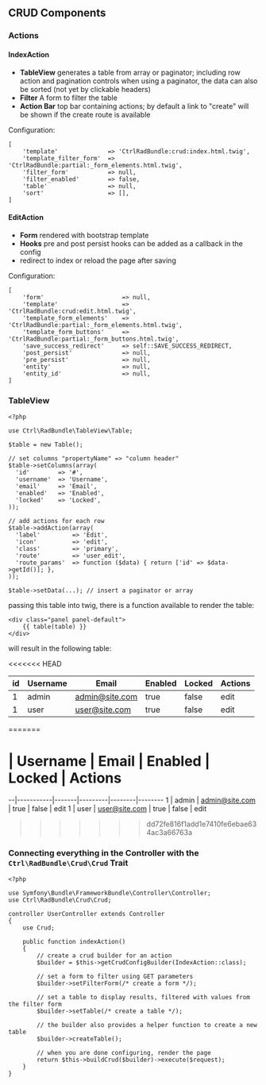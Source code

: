 ## CRUD Components

### Actions

#### IndexAction

* __TableView__
  generates a table from array or paginator; including row action and pagination controls
  when using a paginator, the data can also be sorted (not yet by clickable headers)
* __Filter__
  A form to filter the table
* __Action Bar__
  top bar containing actions; by default a link to "create" will be shown if the create route is available
  
  
Configuration:

```
[
    'template'              => 'CtrlRadBundle:crud:index.html.twig',
    'template_filter_form'  => 'CtrlRadBundle:partial:_form_elements.html.twig',
    'filter_form'           => null,
    'filter_enabled'        => false,
    'table'                 => null,
    'sort'                  => [],
]
```
  
#### EditAction

* __Form__
  rendered with bootstrap template
* __Hooks__
  pre and post persist hooks can be added as a callback in the config
* redirect to index or reload the page after saving

Configuration:

```
[
    'form'                      => null,
    'template'                  => 'CtrlRadBundle:crud:edit.html.twig',
    'template_form_elements'    => 'CtrlRadBundle:partial:_form_elements.html.twig',
    'template_form_buttons'     => 'CtrlRadBundle:partial:_form_buttons.html.twig',
    'save_success_redirect'     => self::SAVE_SUCCESS_REDIRECT,
    'post_persist'              => null,
    'pre_persist'               => null,
    'entity'                    => null,
    'entity_id'                 => null,
]
```

### TableView

```
<?php

use Ctrl\RadBundle\TableView\Table;

$table = new Table();

// set columns "propertyName" => "column header"
$table->setColumns(array(
  'id'        => '#',
  'username'  => 'Username',
  'email'     => 'Email',
  'enabled'   => 'Enabled',
  'locked'    => 'Locked',
));

// add actions for each row
$table->addAction(array(
  'label'         => 'Edit',
  'icon'          => 'edit',
  'class'         => 'primary',
  'route'         => 'user_edit',
  'route_params'  => function ($data) { return ['id' => $data->getId()]; },
));

$table->setData(...); // insert a paginator or array
```

passing this table into twig, there is a function available to render the table:

```
<div class="panel panel-default">
    {{ table(table) }}
</div>
```

will result in the following table:

<<<<<<< HEAD

| id  | Username  | Email          | Enabled | Locked | Actions |  
| --- | --------- | -------------- | ------- | ------ | ------- |  
| 1   | admin     | admin@site.com | true    | false  | edit    |  
| 1   | user      | user@site.com  | true    | false  | edit    |  

=======
# | Username  | Email | Enabled | Locked | Actions
--|-----------|-------|---------|--------|--------
1 | admin | admin@site.com | true | false | edit
1 | user | user@site.com | true | false | edit
>>>>>>> dd72fe816f1add1e7410fe6ebae634ac3a66763a


### Connecting everything in the Controller with the `Ctrl\RadBundle\Crud\Crud` Trait

```
<?php

use Symfony\Bundle\FrameworkBundle\Controller\Controller;
use Ctrl\RadBundle\Crud\Crud;

controller UserController extends Controller
{
    use Crud;

    public function indexAction()
    {
        // create a crud builder for an action
        $builder = $this->getCrudConfigBuilder(IndexAction::class);
        
        // set a form to filter using GET parameters
        $builder->setFilterForm(/* create a form */);
        
        // set a table to display results, filtered with values from the filter form
        $builder->setTable(/* create a table */);
        
        // the builder also provides a helper function to create a new table
        $builder->createTable();
        
        // when you are done configuring, render the page
        return $this->buildCrud($builder)->execute($request);
    }
}
```
